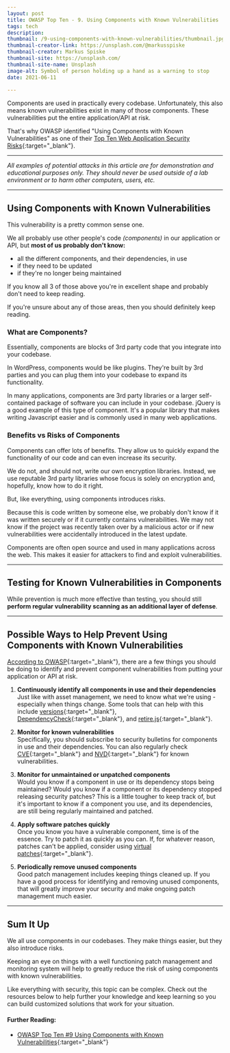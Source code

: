 ```yaml
---
layout: post
title: OWASP Top Ten - 9. Using Components with Known Vulnerabilities
tags: tech
description: 
thumbnail: /9-using-components-with-known-vulnerabilities/thumbnail.jpg
thumbnail-creator-link: https://unsplash.com/@markusspiske
thumbnail-creator: Markus Spiske
thumbnail-site: https://unsplash.com/
thumbnail-site-name: Unsplash
image-alt: Symbol of person holding up a hand as a warning to stop
date: 2021-06-11
  
---
```


Components are used in practically every codebase. Unfortunately, this also means known vulnerabilities exist in many of those components. These vulnerabilities put the entire application/API at risk.

<!--more-->

That's why OWASP identified "Using Components with Known Vulnerabilities" as one of their [Top Ten Web Application Security Risks](https://owasp.org/www-project-top-ten/){:target="_blank"}.

---

_All examples of potential attacks in this article are for demonstration and educational purposes only. They should never be used outside of a lab environment or to harm other computers, users, etc._

---

## Using Components with Known Vulnerabilities
This vulnerability is a pretty common sense one.

We all probably use other people's code _(components)_ in our application or API, but **most of us probably don't know:**
- all the different components, and their dependencies, in use
- if they need to be updated
- if they're no longer being maintained

If you know all 3 of those above you're in excellent shape and probably don't need to keep reading.

If you're unsure about any of those areas, then you should definitely keep reading.

### What are Components?
Essentially, components are blocks of 3rd party code that you integrate into your codebase.

In WordPress, components would be like plugins. They're built by 3rd parties and you can plug them into your codebase to expand its functionality.

In many applications, components are 3rd party libraries or a larger self-contained package of software you can include in your codebase. jQuery is a good example of this type of component. It's a popular library that makes writing Javascript easier and is commonly used in many web applications.

### Benefits vs Risks of Components
Components can offer lots of benefits. They allow us to quickly expand the functionality of our code and can even increase its security. 

We do not, and should not, write our own encryption libraries. Instead, we use reputable 3rd party libraries whose focus is solely on encryption and, hopefully, know how to do it right.

But, like everything, using components introduces risks.

Because this is code written by someone else, we probably don't know if it was written securely or if it currently contains vulnerabilities. We may not know if the project was recently taken over by a malicious actor or if new vulnerabilities were accidentally introduced in the latest update.

Components are often open source and used in many applications across the web. This makes it easier for attackers to find and exploit vulnerabilities.

---

## Testing for Known Vulnerabilities in Components
While prevention is much more effective than testing, you should still **perform regular vulnerability scanning as an additional layer of defense**.

---

## Possible Ways to Help Prevent Using Components with Known Vulnerabilities
[According to OWASP](https://owasp.org/www-project-top-ten/2017/A9_2017-Using_Components_with_Known_Vulnerabilities){:target="_blank"}, there are a few things you should be doing to identify and prevent component vulnerabilities from putting your application or API at risk.

1. **Continuously identify all components in use and their dependencies**  
Just like with asset management, we need to know what we're using - especially when things change. Some tools that can help with this include [versions](https://www.mojohaus.org/versions-maven-plugin/){:target="_blank"}, [DependencyCheck](https://owasp.org/www-project-dependency-check){:target="_blank"}, and [retire.js](https://github.com/retirejs/retire.js/){:target="_blank"}.

2. **Monitor for known vulnerabilities**  
Specifically, you should subscribe to security bulletins for components in use and their dependencies. You can also regularly check [CVE](https://cve.mitre.org/){:target="_blank"} and [NVD](https://nvd.nist.gov/){:target="_blank"} for known vulnerabilities.

3. **Monitor for unmaintained or unpatched components**  
Would you know if a component in use or its dependency stops being maintained? Would you know if a component or its dependency stopped releasing security patches? This is a little tougher to keep track of, but it's important to know if a component you use, and its dependencies, are still being regularly maintained and patched.

4. **Apply software patches quickly**  
Once you know you have a vulnerable component, time is of the essence. Try to patch it as quickly as you can. If, for whatever reason, patches can't be applied, consider using [virtual patches](https://owasp.org/www-community/Virtual_Patching_Best_Practices){:target="_blank"}.

5. **Periodically remove unused components**  
Good patch management includes keeping things cleaned up. If you have a good process for identifying and removing unused components, that will greatly improve your security and make ongoing patch management much easier.

---

## Sum It Up
We all use components in our codebases. They make things easier, but they also introduce risks.

Keeping an eye on things with a well functioning patch management and monitoring system will help to greatly reduce the risk of using components with known vulnerabilities.

Like everything with security, this topic can be complex. Check out the resources below to help further your knowledge and keep learning so you can build customized solutions that work for your situation.

#### Further Reading:
- [OWASP Top Ten #9 Using Components with Known Vulnerabilities](https://owasp.org/www-project-top-ten/2017/A9_2017-Using_Components_with_Known_Vulnerabilities){:target="_blank"}